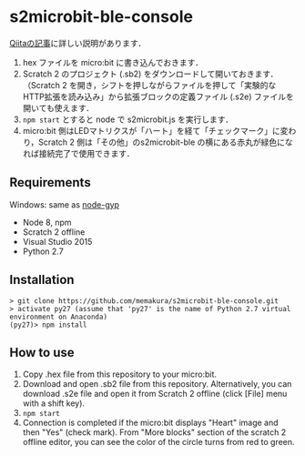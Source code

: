 # s2microbit-ble-console

[Qiitaの記事](https://qiita.com/memakura/items/11a0426f9060da1ded7e#%E3%81%BE%E3%81%A8%E3%82%81-s2microbit-ble-console-%E3%81%AE%E4%BD%BF%E7%94%A8%E6%96%B9%E6%B3%95)に詳しい説明があります．

1. hex ファイルを micro:bit に書き込んでおきます．
1. Scratch 2 のプロジェクト (.sb2) をダウンロードして開いておきます．（Scratch 2 を開き，シフトを押しながらファイルを押して「実験的なHTTP拡張を読み込み」から拡張ブロックの定義ファイル (.s2e) ファイルを開いても使えます．
1. `npm start` とすると node で s2microbit.js を実行します．
1. micro:bit 側はLEDマトリクスが「ハート」を経て「チェックマーク」に変わり，Scratch 2 側は「その他」のs2microbit-ble の横にある赤丸が緑色になれば接続完了で使用できます．

## Requirements

Windows: same as [node-gyp](https://github.com/nodejs/node-gyp)

- Node 8, npm
- Scratch 2 offline
- Visual Studio 2015
- Python 2.7

## Installation

```
> git clone https://github.com/memakura/s2microbit-ble-console.git
> activate py27 (assume that 'py27' is the name of Python 2.7 virtual environment on Anaconda)
(py27)> npm install
```

## How to use

1. Copy .hex file from this repository to your micro:bit.
1. Download and open .sb2 file from this repository. Alternatively, you can download .s2e file and open it from Scratch 2 offline (click [File] menu with a shift key).
1. `npm start`
1. Connection is completed if the micro:bit displays "Heart" image and then "Yes" (check mark). From "More blocks" section of the scratch 2 offline editor, you can see the color of the circle turns from red to green.
